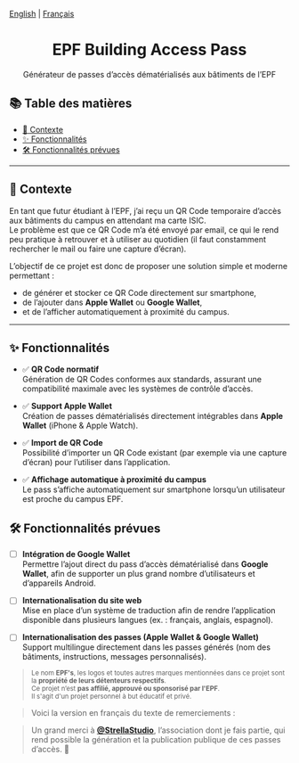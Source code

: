 [English](README.md) | [Français](README-FR.md)

<div style="text-align: center;">
  <h1><b>EPF Building Access Pass </b></h1>
  <p>Générateur de passes d’accès dématérialisés aux bâtiments de l’EPF</p>
</div>


## 📚 Table des matières

- [🧬 Contexte](#-contexte)
- [✨ Fonctionnalités](#-fonctionnalités)
- [🛠️ Fonctionnalités prévues](#-fonctionnalités-prévues)
---

## 🧬 Contexte

En tant que futur étudiant à l’EPF, j’ai reçu un QR Code temporaire d’accès aux bâtiments du campus en attendant ma carte ISIC.  
Le problème est que ce QR Code m’a été envoyé par email, ce qui le rend peu pratique à retrouver et à utiliser au quotidien (il faut constamment rechercher le mail ou faire une capture d’écran).

L’objectif de ce projet est donc de proposer une solution simple et moderne permettant :
- de générer et stocker ce QR Code directement sur smartphone,
- de l’ajouter dans **Apple Wallet** ou **Google Wallet**,
- et de l’afficher automatiquement à proximité du campus.

---

## ✨ Fonctionnalités

- ✅ **QR Code normatif**  
  Génération de QR Codes conformes aux standards, assurant une compatibilité maximale avec les systèmes de contrôle d’accès.

- ✅ **Support Apple Wallet**  
  Création de passes dématérialisés directement intégrables dans **Apple Wallet** (iPhone & Apple Watch).

- ✅ **Import de QR Code**  
  Possibilité d’importer un QR Code existant (par exemple via une capture d’écran) pour l’utiliser dans l’application.

- ✅ **Affichage automatique à proximité du campus**  
  Le pass s’affiche automatiquement sur smartphone lorsqu’un utilisateur est proche du campus EPF.


## 🛠️ Fonctionnalités prévues

- [ ] **Intégration de Google Wallet**  
  Permettre l’ajout direct du pass d’accès dématérialisé dans **Google Wallet**, afin de supporter un plus grand nombre d’utilisateurs et d’appareils Android.

- [ ] **Internationalisation du site web**  
  Mise en place d’un système de traduction afin de rendre l’application disponible dans plusieurs langues (ex. : français, anglais, espagnol).

- [ ] **Internationalisation des passes (Apple Wallet & Google Wallet)**  
  Support multilingue directement dans les passes générés (nom des bâtiments, instructions, messages personnalisés).

> <small>Le nom **EPF's**, les logos et toutes autres marques mentionnées dans ce projet sont la **propriété de leurs détenteurs respectifs**.  
Ce projet n’est **pas affilié, approuvé ou sponsorisé par l'EPF**.  
Il s'agit d'un projet personnel à but éducatif et privé.</small>

> Voici la version en français du texte de remerciements :

> Un grand merci à **[@StrellaStudio](https://github.com/strellastudio)**, l’association dont je fais partie, qui rend possible la génération et la publication publique de ces passes d’accès. 💙